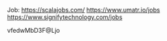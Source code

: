 Job:
https://scalajobs.com/
https://www.umatr.io/jobs
https://www.signifytechnology.com/jobs


vfedwMbD3F@Ljo